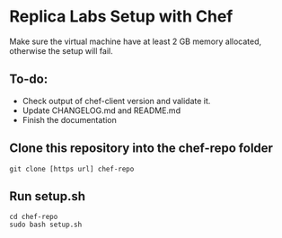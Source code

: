# Replica Labs Setup with Chef #

Make sure the virtual machine have at least 2 GB memory allocated, otherwise the setup will fail.  

## To-do: ##

*  Check output of chef-client version and validate it.
*  Update CHANGELOG.md and README.md
*  Finish the documentation

## Clone this repository into the chef-repo folder ##
```
git clone [https url] chef-repo
```

## Run setup.sh ##
```
cd chef-repo
sudo bash setup.sh
```